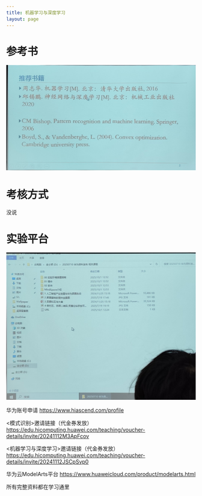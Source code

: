 ```yaml
---
title: 机器学习与深度学习
layout: page
---
```


# 参考书
![](/assets/img/courses/机器学习与深度学习/参考书.jpg)


# 考核方式
没说

# 实验平台 
![](/assets/img/courses/机器学习与深度学习/实验平台.jpg)


华为账号申请
https://www.hiascend.com/profile 

<模式识别>邀请链接（代金券发放） 
https://edu.hicomputing.huawei.com/teaching/voucher-details/invite/20241112M3ApFcov 

<机器学习与深度学习>邀请链接（代金券发放）
https://edu.hicomputing.huawei.com/teaching/voucher-details/invite/20241112JSCpSvp0

华为云ModelArts平台
https://www.huaweicloud.com/product/modelarts.html 

所有完整资料都在学习通里
